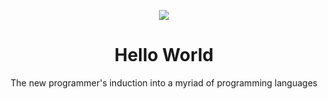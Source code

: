 <p align="center">
  <img src="https://user-images.githubusercontent.com/11808903/33225143-db5a1d4a-d17a-11e7-9f21-3f8ac4d6d196.png" />
</p>

<h1 align="center">Hello World</h1>

<p align="center">The new programmer's induction into a myriad of programming languages</p>
